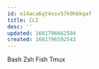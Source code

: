 ```yaml
---
id: o14aca6qt4xsv57k9h6kqaf
title: CLI
desc: ''
updated: 1681796662584
created: 1681796592543
---
```

Bash
Zsh
Fish
Tmux
